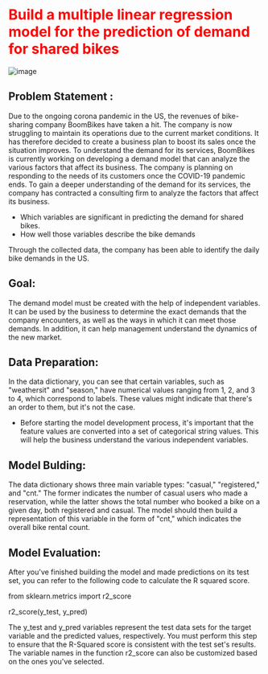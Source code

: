 
# <b style='color:red;'>Build a multiple linear regression model for the prediction of demand for shared bikes</b>
![image](https://github.com/user-attachments/assets/8d1d68ab-48da-4cef-83eb-29c49d2a3016)



## Problem Statement : 
Due to the ongoing corona pandemic in the US, the revenues of bike-sharing company BoomBikes have taken a hit. The company is now struggling to maintain its operations due to the current market conditions. It has therefore decided to create a business plan to boost its sales once the situation improves.
To understand the demand for its services, BoomBikes is currently working on developing a demand model that can analyze the various factors that affect its business. The company is planning on responding to the needs of its customers once the COVID-19 pandemic ends.
To gain a deeper understanding of the demand for its services, the company has contracted a consulting firm to analyze the factors that affect its business.

- Which variables are significant in predicting the demand for shared bikes.
- How well those variables describe the bike demands

Through the collected data, the company has been able to identify the daily bike demands in the US.

## Goal: 
The demand model must be created with the help of independent variables. It can be used by the business to determine the exact demands that the company encounters, as well as the ways in which it can meet those demands. In addition, it can help management understand the dynamics of the new market.

## Data Preparation: 
In the data dictionary, you can see that certain variables, such as "weathersit" and "season," have numerical values ranging from 1, 2, and 3 to 4, which correspond to labels. These values might indicate that there's an order to them, but it's not the case.
- Before starting the model development process, it's important that the feature values are converted into a set of categorical string values. This will help the business understand the various independent variables.

## Model Bulding:
The data dictionary shows three main variable types: "casual," "registered," and "cnt." The former indicates the number of casual users who made a reservation, while the latter shows the total number who booked a bike on a given day, both registered and casual. The model should then build a representation of this variable in the form of "cnt," which indicates the overall bike rental count.

## Model Evaluation: 
After you've finished building the model and made predictions on its test set, you can refer to the following code to calculate the R squared score.

from sklearn.metrics import r2_score

r2_score(y_test, y_pred)

The y_test and y_pred variables represent the test data sets for the target variable and the predicted values, respectively.
You must perform this step to ensure that the R-Squared score is consistent with the test set's results. The variable names in the function r2_score can also be customized based on the ones you've selected.
